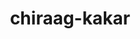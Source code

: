 ---
title: chiraag-kakar
github: https://github.com/chiraag-kakar
mode: dark
transition: 3s
archetype:
  - Little Bit of Everything
---